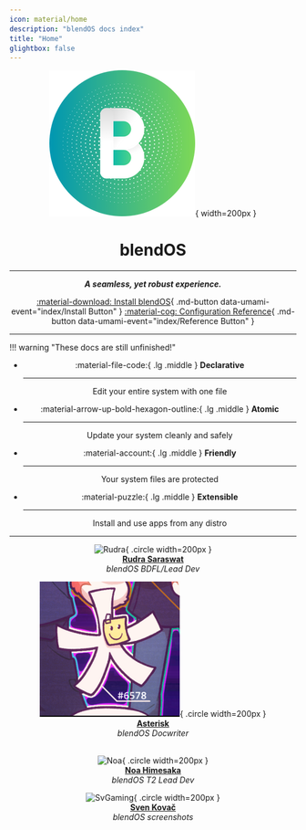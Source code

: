 ```yaml
---
icon: material/home
description: "blendOS docs index"
title: "Home"
glightbox: false
---
```


<div align="center" markdown>

![logo](assets/img/logo.png){ width=200px } 

<h1 style="margin-bottom:0.35 em;">blendOS</h1>

--------

<!-- 
<figure markdown="span">
  ![hero](assets/img/hero.png){ width="720" }
  <figcaption></figcaption>
</figure>
-->

<!-- <em>**Beautiful.** **Efficient.** **Elegant.**</em> -->
<em>**A seamless, yet robust experience.**</em>


[:material-download: Install blendOS](install/README.md){ .md-button data-umami-event="index/Install Button" } [:material-cog: Configuration Reference](reference/README.md){ .md-button data-umami-event="index/Reference Button" }

------
</div>
!!! warning "These docs are still unfinished!"
<div align="center" markdown>

<div class="grid cards" markdown>

-   :material-file-code:{ .lg .middle } __Declarative__

    ---

    Edit your entire system with one file

-   :material-arrow-up-bold-hexagon-outline:{ .lg .middle } __Atomic__

    ---

    Update your system cleanly and safely

-   :material-account:{ .lg .middle } __Friendly__

    ---

    Your system files are protected

-   :material-puzzle:{ .lg .middle } __Extensible__

    ---

    Install and use apps from any distro

</div>




------




</div>

<!-- <b><h2>Written by:</h2></b> -->

<div align="center" markdown>

<div class="grid" markdown>

![Rudra](https://github.com/RudraSwat.png){ .circle width=200px }
<br>
[**Rudra Saraswat**](https://about.ruds.io)
<br>
*blendOS BDFL/Lead Dev*

![Asterisk](assets/img/me.png){ .circle width=200px }
<br>
[**Asterisk**](https://asterisk.lol)
<br>
*blendOS Docwriter*
<br><br>

![Noa](https://noa.codes/assets/img/noahimesaka-256px.png){ .circle width=200px }
<br>
[**Noa Himesaka**](https://noa.codes)
<br>
*blendOS T2 Lead Dev*

![SvGaming](https://github.com/svgaming234.png){ .circle width=200px }
<br>
[**Sven Kovač**](https://git.blendos.co/svgaming)
<br>
*blendOS screenshots*


</div>

</div>
